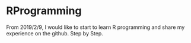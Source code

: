 # RProgramming
From 2019/2/9, I would like to start to learn R programming and share my experience on the github. Step by Step.
